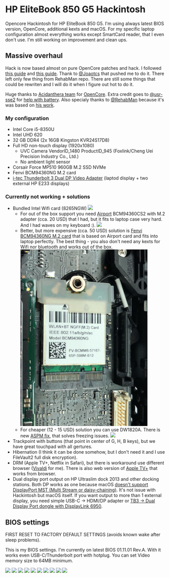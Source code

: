 # HP EliteBook 850 G5 Hackintosh
Opencore Hackintosh for HP EliteBook 850 G5. I'm using always latest BIOS version, OpenCore, additional kexts and macOS.
For my specific laptop configuration almost everything works except SmartCard reader, that I even don't use.
I'm still working on improvement and clean ups.

## Massive overhaul
Hack is now based almost on pure OpenCore patches and hack. I followed [this guide](https://github.com/dortania/OpenCore-Desktop-Guide/blob/master/clover-conversion/Clover-config.md) and [this guide](https://dortania.github.io/Getting-Started-With-ACPI/). Thank to [@Joaotcs](https://github.com/Joaotcs) that pushed me to do it. There left only few thing from RehabMan repo.
There are still some things that could be rewriten and I will do it when I figure out hot to do it.

Huge thanks to [Acidanthera team](https://github.com/acidanthera) for [OpenCore](https://github.com/acidanthera/OpenCorePkg).
Extra credit goes to [@usr-sse2](https://github.com/usr-sse2) for [help with battery](https://github.com/acidanthera/bugtracker/issues/892).
Also specialy thanks to [@RehabMan](https://github.com/RehabMan) because it's was based on [his work](https://github.com/RehabMan/HP-ProBook-4x30s-DSDT-Patch/tree/i2c).

### My configuration

- Intel Core i5-8350U
- Intel UHD 620
- 32 GB DDR4 (2x 16GB Kingston KVR24S17D8)
- Full HD non-touch display (1920x1080)
	- UVC Camera VendorID_1480 ProductID_945 (Foxlink/Cheng Uei Precision Industry Co., Ltd.)
	- No ambient light sensor
- Corsair Force MP510 960GB M.2 SSD NVMe
- Fenvi BCM94360NG M.2 card
- [i-tec Thunderbolt 3 Dual DP Video Adapter](https://i-tec.cz/en/produkt/tb3dual4kdp-2/) (laptod display + two external HP E233 displays)

### Currently not working + solutions

- Bundled Intel Wifi card (8265NGW)
    <img src="pictures/intelwifi.jpg" width="400">
  - For out of the box support you need [Airport](https://dortania.github.io/Wireless-Buyers-Guide/Airport.html) BCM94360CS2 with M.2 adapter (cca. 20 USD) that I had, but it fits to laptop case very hard. And I had waves on my keyboard :).
    <img src="pictures/airport.jpg" width="400">
  - Better, but more expensive (cca. 50 USD) solution is [Fenvi BCM94360NG M.2 card](https://www.aliexpress.com/item/32464748097.html?spm=a2g0s.9042311.0.0.6a744c4d7jS1RQ) that is based on Airport card and fits into laptop perfectly. The best thing - you also don't need any kexts for Wifi nor bluetooth and works out of the box.
    <img src="pictures/Fenvi.png" width="400">
  - For cheaper (12 - 15 USD) solution you can use DW1820A. There is new [ASPM fix](https://osxlatitude.com/forums/topic/11322-broadcom-bcm4350-cards-under-high-sierramojavecatalina/), that solves freezing issues.
    <img src="pictures/dw1820a.jpg" width="400">
- Trackpoint with buttons (that point in center of G, H, B keys), but we have great touchpad with all gertures.
- Hibernation (I think it can be done somehow, but I don't need it and I use FileVault2 full disk encryption).
- DRM (Apple TV+, Netflix in Safari), but there is workaround use different browser ([Vivaldi](https://vivaldi.com) for me). There is also web version of [Apple TV+](https://tv.apple.com) that works from browser.
- Dual display port output on HP Ultraslim dock 2013 and other docking stations. Both DP works as one because macOS [doesn't support DisplayPort MST (Multi Stream or daisy-chaining)](https://medium.com/@sebvance/everything-you-need-to-know-about-macbook-pros-and-their-lack-of-displayport-mst-multi-stream-98ce33d64af4). It's not issue with Hackintosh but macOS itself.
  If you want output to more than 1 external display, you need simple USB-C -> HDMI/DP adapter or [TB3 -> Dual Display Port dongle with DisplayLink 6950](https://i-tec.cz/en/produkt/tb3dual4kdp-2/).

## BIOS settings

FIRST RESET TO FACTORY DEFAULT SETTINGS (avoids known wake after sleep problems).

This is my BIOS settings. I'm currently on latest BIOS 01.11.01 Rev.A. With it works even USB-C/Thunderbolt port with hotplug.
You can set Video memory size to 64MB minimum.

![](pictures/bios_01.jpeg)
![](pictures/bios_02.jpeg)
![](pictures/bios_03.jpeg)
![](pictures/bios_04.jpeg)
![](pictures/bios_05.jpeg)
![](pictures/bios_06.jpeg)
![](pictures/bios_07.jpeg)
![](pictures/bios_08.jpeg)
![](pictures/bios_09.jpeg)
![](pictures/bios_10.jpeg)
